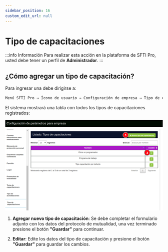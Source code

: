 ```yaml
---
sidebar_position: 16
custom_edit_url: null
---
```

# Tipo de capacitaciones

:::info Información 
Para realizar esta acción en la plataforma de SFTI Pro, usted debe tener un perfil de **Administrador**.
:::

## ¿Cómo agregar un tipo de capacitación?
Para ingresar una debe dirigirse a: 

<div align="center">

```bash
Menú SFTI Pro → Ícono de usuario → Configuración de empresa → Tipo de capacitaciones
```
</div>

El sistema mostrará una tabla con todos los tipos de capacitaciones registrados:

<div align="center">

![tipo de capacitación](/img/img_manual/img_configuracion/2023-08-08_09-59.png)

</div>

1. **Agregar nuevo tipo de capacitación**: Se debe completar el formulario adjunto con los datos del protocolo de mutualidad, una vez terminado presione el botón **"Guardar"** para continuar.

2. **Editar**: Edite los datos del tipo de capacitación y presione el botón **"Guardar"** para guardar los cambios.
